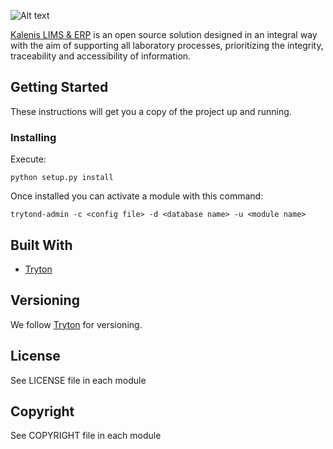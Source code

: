 ![Alt text](http://news.kalenislims.com/wp/wp-content/uploads/2017/10/isologo-transparent.png)

[Kalenis LIMS & ERP](http://kalenislims.com/) is an open source solution designed in an integral way with the aim of supporting all laboratory processes, prioritizing the integrity, traceability and accessibility of information.

## Getting Started

These instructions will get you a copy of the project up and running.

### Installing

Execute:

    python setup.py install


Once installed you can activate a module with this command:

```
trytond-admin -c <config file> -d <database name> -u <module name>
```


## Built With

* [Tryton](http://www.tryton.org/)

## Versioning

We follow [Tryton](http://www.tryton.org/) for versioning.

## License

See LICENSE file in each module

## Copyright

See COPYRIGHT file in each module

